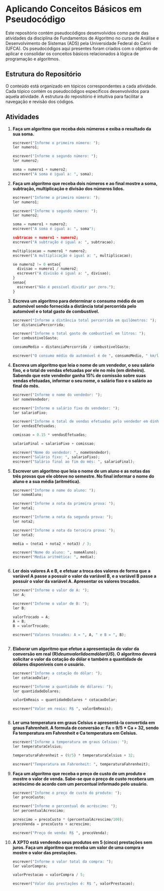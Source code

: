 # Aplicando Conceitos Básicos em Pseudocódigo

Este repositório contém pseudocódigos desenvolvidos como parte das atividades da disciplina de Fundamentos de Algoritmo no curso de Análise e Desenvolvimento de Sistemas (ADS) pela Universidade Federal do Cariri (UFCA). Os pseudocódigos aqui presentes foram criados com o objetivo de aplicar e consolidar os conceitos básicos relacionados à lógica de programação e algoritmos.

## Estrutura do Repositório

O conteúdo está organizado em tópicos correspondentes a cada atividade. Cada tópico contém os pseudocódigos específicos desenvolvidos para aquela atividade. A estrutura do repositório é intuitiva para facilitar a navegação e revisão dos códigos.

## Atividades

1. **Faça um algoritmo que receba dois números e exiba o resultado da sua soma.**

   ```python
   escrever("Informe o primeiro número: ");
   ler numero1;

   escrever("Informe o segundo número: ");
   ler numero2;

   soma = numero1 + numero2;
   escrever("A soma é igual a: ", soma);

2. **Faça um algoritmo que receba dois números e ao final mostre a soma, subtração, multiplicação e divisão dos números lidos.**

   ```python
   escrever("Informe o primeiro número: ");
   ler numero1;

   escrever("Informe o segundo número: ");
   ler numero2;

   soma = numero1 + numero2;
   escrever("A soma é igual a: ", soma");

   subtracao = numero1 - numero2;
   escrever("A subtração é igual a: ", subtracao);

   multiplicacao = numero1 * numero2;
   escrever("A multiplicação é igual a: ", multiplicacao);

   se numero2 != 0 entao{
     divisao = numero1 / numero2;
     escrever("A divisão é igual a: ", divisao);
   }
   senao{
     escrever("Não é possível dividir por zero.");
   }

3. **Escreva um algoritmo para determinar o consumo médio de um automóvel sendo fornecida a distância total percorrida pelo automóvel e o total gasto de combustível.**

   ```python
   escrever("Informe a distância total percorrida em quilômetros: ");
   ler distanciaPercorrida;

   escrever("Informe o total gasto de combustível em litros: ");
   ler combustivelGasto;

   consumoMedio = distanciaPercorrida / combustivelGasto;

   escrever("O consumo médio do automóvel é de ", consumoMedio, " km/l");

4. **Escreva um algoritmo que leia o nome de um vendedor, o seu salário fixo, e o total de vendas efetuadas por ele no mês (em dinheiro). Sabendo que este vendedor ganha 15% de comissão sobre suas vendas efetuadas, informar o seu nome, o salário fixo e o salário ao final do mês.**

   ```python
   escrever("Informe o nome do vendedor: ");
   ler nomeVendedor;

   escrever("Informe o salário fixo do vendedor: ");
   ler salarioFixo;

   escrever("Informe o total de vendas efetuadas pelo vendedor em dinheiro: ");
   ler vendasEfetuadas;

   comissao = 0.15 * vendasEfetuadas;

   salarioFinal = salarioFixo + comissao;

   escrever("Nome do vendedor: ", nomeVendedor);
   escrever("Salário fixo: ", salarioFixo);
   escrever("Salário final ao fim do mês: ", salarioFinal);

5. **Escrever um algoritmo que leia o nome de um aluno e as notas das três provas que ele obteve no semestre. No final informar o nome do aluno e a sua média (aritmética).**

   ```python
   escrever("Informe o nome do aluno: ");
   ler nomeAluno;

   escrever("Informe a nota da primeira prova: ");
   ler nota1;

   escrever("Informe a nota da segunda prova: ");
   ler nota2;

   escrever("Informe a nota da terceira prova: ");
   ler nota3;

   media = (nota1 + nota2 + nota3) / 3;

   escrever("Nome do aluno: ", nomeAluno);
   escrever("Media aritmética: ", media);
  
6. **Ler dois valores A e B, e efetuar a troca dos valores de forma que a variável A passe a possuir o valor da variável B, e a variável B passe a possuir o valor da variável A. Apresentar os valores trocados.**

   ```python
   escrever("Informe o valor de A: ");
   ler A;

   escrever("Informe o valor de B: ");
   ler B;

   valorTrocado = A;
   A = B;
   B = valorTrocado;

   escrever("Valores trocados: A = ", A, " e B = ", B);
  
7. **Elaborar um algoritmo que efetue a apresentação do valor da conversão em real (R$) de um valor lido em dólar (US$). O algoritmo deverá solicitar o valor da cotação do dólar e também a quantidade de dólares disponíveis com o usuário.**

   ```python
   escrever("Informe a cotação do dólar: ");
   ler cotacaoDolar;

   escrever("Informe a quantidade de dólares: ");
   ler quantidadeDolares;

   valorEmReais = quantidadeDolares * cotacaoDolar;

   escrever("Valor em reais: R$ ", valorEmReais);
  
8. **Ler uma temperatura em graus Celsius e apresentá-la convertida em graus Fahrenheit. A formula de conversão e: Fa = 9/5 * Ca + 32, sendo Fa temperatura em Fahrenheit e Ca temperatura em Celsius.**

   ```python
   escrever("Informe a temperatura em graus Celsius: ");
   ler temperaturaCelsius;

   temperaturaFahrenheit = (9/5) * temperaturaCelsius + 32;

   escrever("Temperatura em Fahrenheit: ", temperaturaFahrenheit);

9. **Faça um algoritmo que receba o preço de custo de um produto e mostre o valor de venda. Sabe-se que o preço de custo recebera um acréscimo de acordo com um percentual informado pelo usuário.**

   ```python
   escrever("Informe o preço de custo do produto: ");
   ler precoCusto;

   escrever("Informe o percentual de acréscimo: ");
   ler percentualAcrescimo;

   acrescimo = precoCusto * (percentualAcrescimo/100);
   precoVenda = precoCusto + acrescimo;

   escrever("Preço de venda: R$ ", precoVenda);

10. **A XPTO está vendendo seus produtos em 5 (cinco) prestações sem juros. Faça um algoritmo que receba um valor de uma compra e mostre o valor das prestações.**

    ```python
    escrever("Informe o valor total da compra: ");
    ler valorCompra;

    valorPrestacao = valorCompra / 5;

    escrever("Valor das prestações é: R$ ", valorPrestacao);
